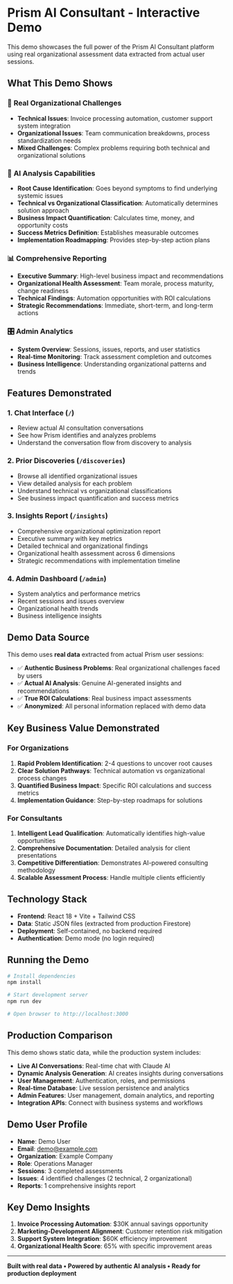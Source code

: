 # Prism AI Consultant - Interactive Demo

This demo showcases the full power of the Prism AI Consultant platform using real organizational assessment data extracted from actual user sessions.

## What This Demo Shows

### 🎯 **Real Organizational Challenges**
- **Technical Issues**: Invoice processing automation, customer support system integration
- **Organizational Issues**: Team communication breakdowns, process standardization needs
- **Mixed Challenges**: Complex problems requiring both technical and organizational solutions

### 🧠 **AI Analysis Capabilities**
- **Root Cause Identification**: Goes beyond symptoms to find underlying systemic issues
- **Technical vs Organizational Classification**: Automatically determines solution approach
- **Business Impact Quantification**: Calculates time, money, and opportunity costs
- **Success Metrics Definition**: Establishes measurable outcomes
- **Implementation Roadmapping**: Provides step-by-step action plans

### 📊 **Comprehensive Reporting**
- **Executive Summary**: High-level business impact and recommendations
- **Organizational Health Assessment**: Team morale, process maturity, change readiness
- **Technical Findings**: Automation opportunities with ROI calculations
- **Strategic Recommendations**: Immediate, short-term, and long-term actions

### 🎛️ **Admin Analytics**
- **System Overview**: Sessions, issues, reports, and user statistics
- **Real-time Monitoring**: Track assessment completion and outcomes
- **Business Intelligence**: Understanding organizational patterns and trends

## Features Demonstrated

### 1. **Chat Interface** (`/`)
- Review actual AI consultation conversations
- See how Prism identifies and analyzes problems
- Understand the conversation flow from discovery to analysis

### 2. **Prior Discoveries** (`/discoveries`)
- Browse all identified organizational issues
- View detailed analysis for each problem
- Understand technical vs organizational classifications
- See business impact quantification and success metrics

### 3. **Insights Report** (`/insights`)
- Comprehensive organizational optimization report
- Executive summary with key metrics
- Detailed technical and organizational findings
- Organizational health assessment across 6 dimensions
- Strategic recommendations with implementation timeline

### 4. **Admin Dashboard** (`/admin`)
- System analytics and performance metrics
- Recent sessions and issues overview
- Organizational health trends
- Business intelligence insights

## Demo Data Source

This demo uses **real data** extracted from actual Prism user sessions:

- ✅ **Authentic Business Problems**: Real organizational challenges faced by users
- ✅ **Actual AI Analysis**: Genuine AI-generated insights and recommendations  
- ✅ **True ROI Calculations**: Real business impact assessments
- ✅ **Anonymized**: All personal information replaced with demo data

## Key Business Value Demonstrated

### For Organizations
1. **Rapid Problem Identification**: 2-4 questions to uncover root causes
2. **Clear Solution Pathways**: Technical automation vs organizational process changes
3. **Quantified Business Impact**: Specific ROI calculations and success metrics
4. **Implementation Guidance**: Step-by-step roadmaps for solutions

### For Consultants
1. **Intelligent Lead Qualification**: Automatically identifies high-value opportunities
2. **Comprehensive Documentation**: Detailed analysis for client presentations
3. **Competitive Differentiation**: Demonstrates AI-powered consulting methodology
4. **Scalable Assessment Process**: Handle multiple clients efficiently

## Technology Stack

- **Frontend**: React 18 + Vite + Tailwind CSS
- **Data**: Static JSON files (extracted from production Firestore)
- **Deployment**: Self-contained, no backend required
- **Authentication**: Demo mode (no login required)

## Running the Demo

```bash
# Install dependencies
npm install

# Start development server
npm run dev

# Open browser to http://localhost:3000
```

## Production Comparison

This demo shows static data, while the production system includes:

- **Live AI Conversations**: Real-time chat with Claude AI
- **Dynamic Analysis Generation**: AI creates insights during conversations
- **User Management**: Authentication, roles, and permissions
- **Real-time Database**: Live session persistence and analytics
- **Admin Features**: User management, domain analytics, and reporting
- **Integration APIs**: Connect with business systems and workflows

## Demo User Profile

- **Name**: Demo User
- **Email**: demo@example.com
- **Organization**: Example Company
- **Role**: Operations Manager
- **Sessions**: 3 completed assessments
- **Issues**: 4 identified challenges (2 technical, 2 organizational)
- **Reports**: 1 comprehensive insights report

## Key Demo Insights

1. **Invoice Processing Automation**: $30K annual savings opportunity
2. **Marketing-Development Alignment**: Customer retention risk mitigation
3. **Support System Integration**: $60K efficiency improvement
4. **Organizational Health Score**: 65% with specific improvement areas

---

**Built with real data • Powered by authentic AI analysis • Ready for production deployment**